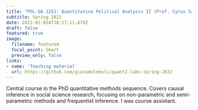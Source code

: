 ```yaml
---
title: "POL-GA 1251: Quantitative Political Analysis II (Prof. Cyrus Samii)"
subtitle: Spring 2022
date: 2022-01-024T18:17:11.674Z
draft: false
featured: true
image:
  filename: featured
  focal_point: Smart
  preview_only: false
links:
- name: 'Teaching material'
  url: https://github.com/giacomolemoli/quant2-labs-spring-2022
---
```

Central course in the PhD quantitative methods sequence. Covers causal inference in social science research, focusing on non-parametric and semi-parametric methods and frequentist inference. I was course assistant.
